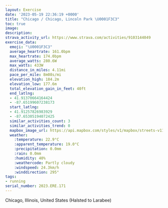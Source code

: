 ```yaml
---
layout: Exercise
date: '2023-05-19 22:36:19 +0000'
title: "Chicago / Chicago, Lincoln Park \U0001F3C3"
toc: true
image:
description:
strava_activity_url: https://www.strava.com/activities/9103144049
exercise_data:
  emoji: "\U0001F3C3"
  average_heartrate: 161.0bpm
  max_heartrate: 174.0bpm
  average_watts: 280.6W
  max_watts: 433W
  distance_in_miles: 4.11mi
  pace_per_mile: 8m08s/mi
  elevation_high: 184.2m
  elevation_low: 177.6m
  total_elevation_gain_in_feet: 40ft
  end_latlng:
  - 41.91370664164424
  - -87.65199607238173
  start_latlng:
  - 41.91257826983929
  - -87.65305194072425
  similar_activities_count: 3
  similar_activities_trend: 0
  mapbox_image_url: https://api.mapbox.com/styles/v1/mapbox/streets-v11/static/path-5+787af2-1.0(wgy~Flk~uOGkPAc%40Ie%40D%7DC%3F_DKeQCYIMsB%40ICCKGiSGs%40GaECUIQAc%40DuHKsJAeG%3Fs%40PsAAk%40Ko%40s%40mBs%40eCWeC%3FODWV%7B%40PaADo%40CcA%40kBAaAEq%40Os%40BABBBEE_%40WoAOe%40CACBQi%40IEE%40y%40h%40_%40NwA%7C%40iCtAs%40ZcDdAmDx%40eCd%40uBXu%40NoALaBZ%7BAZ_B%60%40%7B%40JeFfAsBRm%40B_AE%5BGo%40%3FeAVc%40T_%40HMJGPAz%40f%40pD%5EjF%40l%40Iv%40%40RFLJ%60AAVOz%40CbAPfBA~%40ZpA%60%40ExA_%40JBZRJDj%40Dj%40%3FJDRTJDPB%60%40%40z%40Gd%40KV%3Fd%40IL%40d%40Nf%40BbBAPCh%40Q%5CSHAbAn%40j%40d%40jENFDBPApEBnFB%60%40JJR%40%7C%40MpEG%5CXNCVSJC%60%40%40%60CG~MKV%3FJFDR%40%7C%40N%60ELbT%40HFD%60%40Gp%40%3FL%40DLLnZV%5EHfJ),pin-s-s+e5b22e(-87.65127,41.91372),pin-s-f+89ae00(-87.65009000000005,41.91372999999999)/auto/800x800?access_token=pk.eyJ1Ijoiam9zaGJlY2ttYW4iLCJhIjoiY205eWR2aDd1MWZ6djJrbXc4a3M0bWZleiJ9.XiG9OWkNcZk2QzjJbxLB4A
  weather:
    :temperature: 22.9°C
    :apparent_temperature: 19.0°C
    :precipitation: 0.0mm
    :rain: 0.0mm
    :humidity: 40%
    :weathercode: Partly cloudy
    :windspeed: 24.3km/h
    :winddirection: 295°
tags:
- running
serial_number: 2023.ERE.171
---
```

Chicago, Illinois, United States (Halsted to Larabee)
